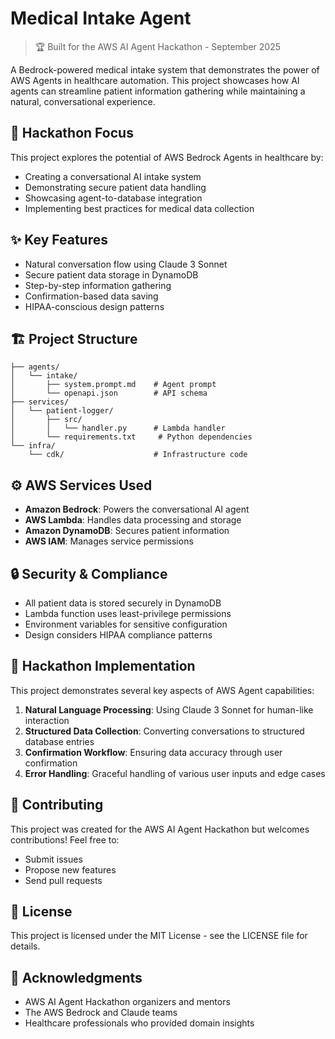 # Medical Intake Agent

> 🏆 Built for the AWS AI Agent Hackathon - September 2025

A Bedrock-powered medical intake system that demonstrates the power of AWS Agents in healthcare automation. This project showcases how AI agents can streamline patient information gathering while maintaining a natural, conversational experience.

## 🎯 Hackathon Focus

This project explores the potential of AWS Bedrock Agents in healthcare by:
- Creating a conversational AI intake system
- Demonstrating secure patient data handling
- Showcasing agent-to-database integration
- Implementing best practices for medical data collection

## ✨ Key Features

- Natural conversation flow using Claude 3 Sonnet
- Secure patient data storage in DynamoDB
- Step-by-step information gathering
- Confirmation-based data saving
- HIPAA-conscious design patterns

## 🏗️ Project Structure

```
├── agents/
│   └── intake/
│       ├── system.prompt.md    # Agent prompt
│       └── openapi.json        # API schema
├── services/
│   └── patient-logger/
│       ├── src/
│       │   └── handler.py      # Lambda handler
│       └── requirements.txt     # Python dependencies
└── infra/
    └── cdk/                    # Infrastructure code
```


## ⚙️ AWS Services Used

- **Amazon Bedrock**: Powers the conversational AI agent
- **AWS Lambda**: Handles data processing and storage
- **Amazon DynamoDB**: Secures patient information
- **AWS IAM**: Manages service permissions

## 🔒 Security & Compliance

- All patient data is stored securely in DynamoDB
- Lambda function uses least-privilege permissions
- Environment variables for sensitive configuration
- Design considers HIPAA compliance patterns

## 🌟 Hackathon Implementation

This project demonstrates several key aspects of AWS Agent capabilities:
1. **Natural Language Processing**: Using Claude 3 Sonnet for human-like interaction
2. **Structured Data Collection**: Converting conversations to structured database entries
3. **Confirmation Workflow**: Ensuring data accuracy through user confirmation
4. **Error Handling**: Graceful handling of various user inputs and edge cases

## 🤝 Contributing

This project was created for the AWS AI Agent Hackathon but welcomes contributions! Feel free to:
- Submit issues
- Propose new features
- Send pull requests

## 📝 License

This project is licensed under the MIT License - see the LICENSE file for details.

## 🙏 Acknowledgments

- AWS AI Agent Hackathon organizers and mentors
- The AWS Bedrock and Claude teams
- Healthcare professionals who provided domain insights
